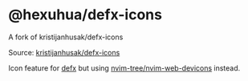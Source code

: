 # @hexuhua/defx-icons

A fork of kristijanhusak/defx-icons

Source: [kristijanhusak/defx-icons](https://github.com/kristijanhusak/defx-icons)

Icon feature for [defx](https://github.com/Shougo/defx.nvim) but using [nvim-tree/nvim-web-devicons](https://github.com/nvim-tree/nvim-web-devicons) instead.
